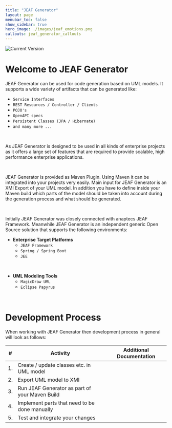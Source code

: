 ```yaml
---
title: "JEAF Generator"
layout: page
menubar_toc: false
show_sidebar: true
hero_image: ./images/jeaf_emotions.png
callouts: jeaf_generator_callouts
---
```


![Current Version](https://maven-badges.herokuapp.com/maven-central/com.anaptecs.jeaf.generator/jeaf-generator/badge.svg)

# Welcome to JEAF Generator

JEAF Generator can be used for code generation based on UML models. It supports a wide variety of artifacts that can be generated like:

* `Service Interfaces`
* `REST Resources / Controller / Clients`
* `POJO's`
* `OpenAPI specs`
* `Persistent Classes (JPA / Hibernate)`
* `and many more ...`

<br>

As JEAF Generator is designed to be used in all kinds of enterprise projects as it offers a large set of features that are required to provide scalable, high performance enterprise applications.

<br>

JEAF Generator is provided as Maven Plugin. Using Maven it can be integrated into your projects very easily. Main input for JEAF Generator is an XMI Export of your UML model. In addition you have to define inside your Maven build which parts of the model should be taken into account during the generation process and what should be generated.

<br>

Initially JEAF Generator was closely connected with anaptecs JEAF Framework. Meanwhile JEAF Generator is an independent generic Open Source solution that supports the following environments:

* **Enterprise Target Platforms**
  * `JEAF Framework`
  * `Spring / Spring Boot`
  * `JEE`

<br>  

* **UML Modeling Tools**
  * `MagicDraw UML`
  * `Eclipse Papyrus`

<br>

# Development Process

When working with JEAF Generator then development process in general
will look as follows:

| #   | Activity                                       | Additional Documentation |
| --- | ---------------------------------------------- | ------------------------ |
| 1.  | Create / update classes etc. in UML model      |                          |
| 2.  | Export UML model to XMI                        |                          |
| 3.  | Run JEAF Generator as part of your Maven Build |                          |
| 4.  | Implement parts that need to be done manually  |                          |
| 5.  | Test and integrate your changes                |                          |
